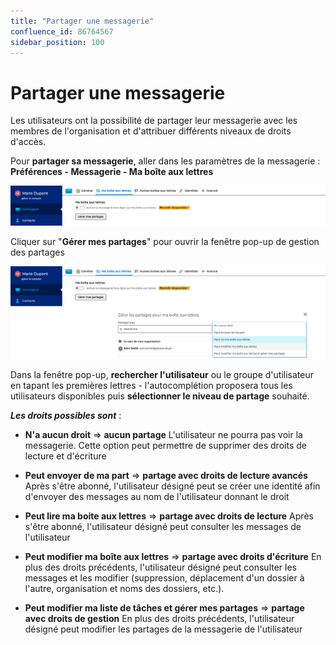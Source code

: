 ```yaml
---
title: "Partager une messagerie"
confluence_id: 86764567
sidebar_position: 100
---
```

# Partager une messagerie

Les utilisateurs ont la possibilité de partager leur messagerie avec les membres de l'organisation et d'attribuer différents niveaux de droits d'accès.

Pour **partager sa messagerie**, aller dans les paramètres de la messagerie : **Préférences - Messagerie - Ma boîte aux lettres**

![](../../attachments/86764567/86764570.png)

Cliquer sur "**Gérer mes partages**" pour ouvrir la fenêtre pop-up de gestion des partages

![](../../attachments/86764567/86764569.png)

Dans la fenêtre pop-up, **rechercher l'utilisateur** ou le groupe d'utilisateur en tapant les premières lettres - l'autocomplétion proposera tous les utilisateurs disponibles puis **sélectionner le niveau de partage** souhaité.

***Les droits possibles sont*** : 

- **N'a aucun droit** => **aucun partage** L'utilisateur ne pourra pas voir la messagerie. Cette option peut permettre de supprimer des droits de lecture et d'écriture
- **Peut envoyer de ma part** => **partage avec droits de lecture avancés** Après s'être abonné, l'utilisateur désigné peut se créer une identité afin d'envoyer des messages au nom de l'utilisateur donnant le droit
- **Peut lire ma boite aux lettres** => **partage avec droits de lecture** Après s'être abonné, l'utilisateur désigné peut consulter les messages de l'utilisateur

- **Peut modifier ma boîte aux lettres** => **partage avec droits d'écriture** En plus des droits précédents, l'utilisateur désigné peut consulter les messages et les modifier (suppression, déplacement d'un dossier à l'autre, organisation et noms des dossiers, etc.).
- **Peut modifier ma liste de tâches et gérer mes partages** => **partage avec droits de gestion** En plus des droits précédents, l'utilisateur désigné peut modifier les partages de la messagerie de l'utilisateur


